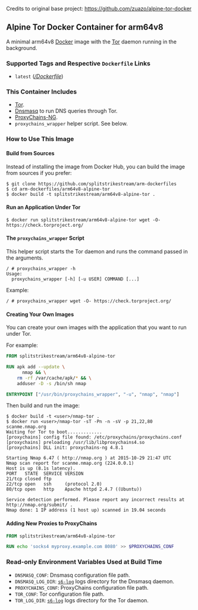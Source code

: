 Credits to original base project: https://github.com/zuazo/alpine-tor-docker

## Alpine Tor Docker Container for arm64v8
A minimal arm64v8 [Docker](https://www.docker.com/) image with the [Tor](https://www.torproject.org/) daemon running in the background.

### Supported Tags and Respective `Dockerfile` Links

- `latest` ([*/Dockerfile*](https://github.com/splitstrikestream/arm64v8-alpine-tor-docker/tree/master/Dockerfile))

### This Container Includes

- [Tor](https://www.torproject.org/).
- [Dnsmasq](http://www.thekelleys.org.uk/dnsmasq/doc.html) to run DNS queries through Tor.
- [ProxyChains-NG](https://github.com/rofl0r/proxychains-ng).
- `proxychains_wrapper` helper script. See below.

### How to Use This Image

#### Build from Sources

Instead of installing the image from Docker Hub, you can build the image from sources if you prefer:

    $ git clone https://github.com/splitstrikestream/arm-dockerfiles
    $ cd arm-dockerfiles/arm64v8-alpine-tor
    $ docker build -t splitstrikestream/arm64v8-alpine-tor .

#### Run an Application Under Tor

    $ docker run splitstrikestream/arm64v8-alpine-tor wget -O- https://check.torproject.org/

#### The `proxychains_wrapper` Script

This helper script starts the Tor daemon and runs the command passed in the arguments.

    / # proxychains_wrapper -h
    Usage:
      proxychains_wrapper [-h] [-u USER] COMMAND [...]

Example:

    / # proxychains_wrapper wget -O- https://check.torproject.org/

#### Creating Your Own Images

You can create your own images with the application that you want to run under Tor.

For example:

```Dockerfile
FROM splitstrikestream/arm64v8-alpine-tor

RUN apk add --update \
      nmap && \
    rm -rf /var/cache/apk/* && \
    adduser -D -s /bin/sh nmap

ENTRYPOINT ["/usr/bin/proxychains_wrapper", "-u", "nmap", "nmap"]
```

Then build and run the image:

    $ docker build -t <user>/nmap-tor .
    $ docker run <user>/nmap-tor -sT -Pn -n -sV -p 21,22,80 scanme.nmap.org
    Waiting for Tor to boot.............
    [proxychains] config file found: /etc/proxychains/proxychains.conf
    [proxychains] preloading /usr/lib/libproxychains4.so
    [proxychains] DLL init: proxychains-ng 4.8.1

    Starting Nmap 6.47 ( http://nmap.org ) at 2015-10-29 21:47 UTC
    Nmap scan report for scanme.nmap.org (224.0.0.1)
    Host is up (8.1s latency).
    PORT   STATE  SERVICE VERSION
    21/tcp closed ftp
    22/tcp open   ssh     (protocol 2.0)
    80/tcp open   http    Apache httpd 2.4.7 ((Ubuntu))

    Service detection performed. Please report any incorrect results at http://nmap.org/submit/ .
    Nmap done: 1 IP address (1 host up) scanned in 19.04 seconds

#### Adding New Proxies to ProxyChains

```Dockerfile
FROM splitstrikestream/arm64v8-alpine-tor

RUN echo 'socks4 myproxy.example.com 8080' >> $PROXYCHAINS_CONF
```

### Read-only Environment Variables Used at Build Time

* `DNSMASQ_CONF`: Dnsmasq configuration file path.
* `DNSMASQ_LOG_DIR`: [`s6-log`](http://skarnet.org/software/s6/s6-log.html) logs directory for the Dnsmasq daemon.
* `PROXYCHAINS_CONF`: ProxyChains configuration file path.
* `TOR_CONF`: Tor configuration file path.
* `TOR_LOG_DIR`: [`s6-log`](http://skarnet.org/software/s6/s6-log.html) logs directory for the Tor daemon.
